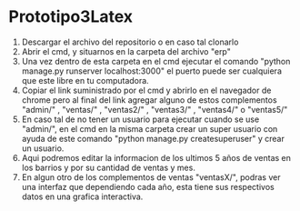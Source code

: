 # Prototipo3Latex
1. Descargar el archivo del repositorio o en caso tal clonarlo
2. Abrir el cmd, y situarnos en la carpeta del archivo "erp"
3. Una vez dentro de esta carpeta en el cmd ejecutar el comando "python manage.py runserver localhost:3000" el puerto puede ser cualquiera que este libre en tu computadora.
4. Copiar el link suministrado por el cmd y abrirlo en el navegador de chrome pero al final del link agregar alguno de estos complementos "admin/" , "ventas/" , "ventas2/" , "ventas3/" , "ventas4/" o "ventas5/"
5.  En caso tal de no tener un usuario para ejecutar cuando se use "admin/", en el cmd en la misma carpeta crear un super usuario con ayuda de este comando "python manage.py createsuperuser" y crear un usuario.
6.  Aqui podremos editar la informacion de los ultimos 5 años de ventas en los barrios y por su cantidad de ventas y mes.
7.  En algun otro de los complementos de ventas "ventasX/", podras ver una interfaz que dependiendo cada año, esta tiene sus respectivos datos en una grafica interactiva.
